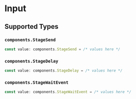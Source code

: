 # Input


## Supported Types

### `components.StageSend`

```typescript
const value: components.StageSend = /* values here */
```

### `components.StageDelay`

```typescript
const value: components.StageDelay = /* values here */
```

### `components.StageWaitEvent`

```typescript
const value: components.StageWaitEvent = /* values here */
```


